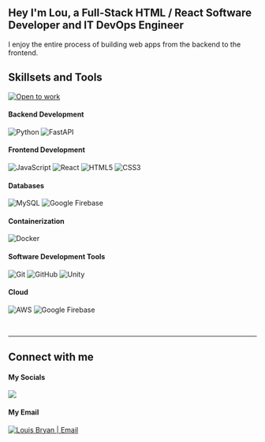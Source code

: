<h2 align="left">
</div> Hey I'm Lou, a Full-Stack HTML / React Software Developer and IT DevOps Engineer 
</h2>


I enjoy the entire process of building web apps from the backend to the frontend. 

## Skillsets and Tools <div align="center">
 <a href="mailto:lbryan212@gmail.com">
   <img src="https://img.shields.io/badge/Open_to_work-FF0000?style=for-the-badge" alt="Open to work"/>
</a>

#### Backend Development
![Python](https://img.shields.io/badge/python-000000?style=for-the-badge&logo=python&logoColor=white)
![FastAPI](https://img.shields.io/badge/fastapi-000000?style=for-the-badge&logo=FASTAPI&logoColor=white)

#### Frontend Development
![JavaScript](https://img.shields.io/badge/javascript-000000?style=for-the-badge&logo=javascript&logoColor=white)
![React](https://img.shields.io/badge/react-000000?style=for-the-badge&logo=react&logoColor=white)
![HTML5](https://img.shields.io/badge/html5-000000?style=for-the-badge&logo=html5&logoColor=white)
![CSS3](https://img.shields.io/badge/css3-000000?style=for-the-badge&logo=css3&logoColor=white)
#### Databases
![MySQL](https://img.shields.io/badge/MySQL-000000?style=for-the-badge&logo=mysql&logoColor=white)
![Google Firebase](https://img.shields.io/badge/Firebase-000000?style=for-the-badge&logo=firebase&logoColor=white)
#### Containerization
![Docker](https://img.shields.io/badge/docker-000000?style=for-the-badge&logo=docker&logoColor=white)
#### Software Development Tools 
![Git](https://img.shields.io/badge/git-000000?style=for-the-badge&logo=git&logoColor=white)
![GitHub](https://img.shields.io/badge/github-000000?style=for-the-badge&logo=github&logoColor=white)
![Unity](https://img.shields.io/badge/Unity-000000?style=for-the-badge&logo=unity&logoColor=white)
#### Cloud
![AWS](https://img.shields.io/badge/AWS-000000?style=for-the-badge&logo=amazon-aws&logoColor=white)
![Google Firebase](https://img.shields.io/badge/Firebase-000000?style=for-the-badge&logo=firebase&logoColor=white)


<br />

***
## Connect with me

#### My Socials

<a href="https://www.linkedin.com/in/lbryan212/">
 <img src="https://img.shields.io/badge/LinkedIn-000000?style=for-the-badge&logo=linkedin&logoColor=white" /> 
</a>


#### My Email 

<a href="mailto:lbryan212@gmail.com">
 <img src="https://img.shields.io/badge/Gmail-000000?style=for-the-badge&logo=gmail&logoColor=white" alt="Louis Bryan | Email"/>
</a>


<br />






